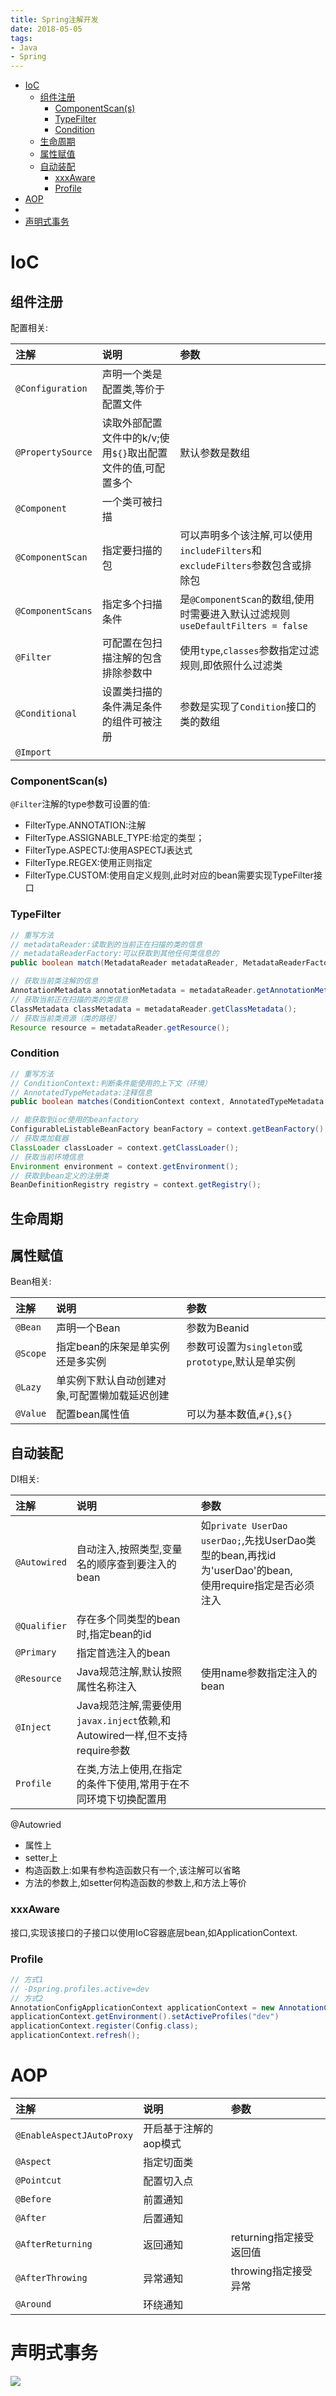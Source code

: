 ```yaml
---
title: Spring注解开发
date: 2018-05-05
tags:
- Java
- Spring
---
```


<!-- TOC -->

- [IoC](#ioc)
    - [组件注册](#组件注册)
        - [ComponentScan(s)](#componentscans)
        - [TypeFilter](#typefilter)
        - [Condition](#condition)
    - [生命周期](#生命周期)
    - [属性赋值](#属性赋值)
    - [自动装配](#自动装配)
        - [xxxAware](#xxxaware)
        - [Profile](#profile)
- [AOP](#aop)
- [](#)
- [声明式事务](#声明式事务)

<!-- /TOC -->

# IoC

## 组件注册

配置相关:

| 注解              | 说明                                                         | 参数                                                         |
| :---------------- | :----------------------------------------------------------- | :----------------------------------------------------------- |
| `@Configuration`  | 声明一个类是配置类,等价于配置文件                            |                                                              |
| `@PropertySource` | 读取外部配置文件中的k/v;使用`${}`取出配置文件的值,可配置多个 | 默认参数是数组                                               |
| `@Component`      | 一个类可被扫描                                               |                                                              |
| `@ComponentScan`  | 指定要扫描的包                                               | 可以声明多个该注解,可以使用`includeFilters`和`excludeFilters`参数包含或排除包 |
| `@ComponentScans` | 指定多个扫描条件                                             | 是`@ComponentScan`的数组,使用时需要进入默认过滤规则`useDefaultFilters = false` |
| `@Filter`         | 可配置在包扫描注解的包含排除参数中                           | 使用`type`,`classes`参数指定过滤规则,即依照什么过滤类        |
| `@Conditional`    | 设置类扫描的条件满足条件的组件可被注册                       | 参数是实现了`Condition`接口的类的数组                        |
| `@Import`         |                                                              |                                                              |

### ComponentScan(s)

`@Filter`注解的type参数可设置的值:
* FilterType.ANNOTATION:注解
* FilterType.ASSIGNABLE_TYPE:给定的类型；
* FilterType.ASPECTJ:使用ASPECTJ表达式
* FilterType.REGEX:使用正则指定
* FilterType.CUSTOM:使用自定义规则,此时对应的bean需要实现TypeFilter接口

### TypeFilter

```Java
// 重写方法
// metadataReader:读取到的当前正在扫描的类的信息
// metadataReaderFactory:可以获取到其他任何类信息的
public boolean match(MetadataReader metadataReader, MetadataReaderFactory metadataReaderFactory)
```

```Java
// 获取当前类注解的信息
AnnotationMetadata annotationMetadata = metadataReader.getAnnotationMetadata();
// 获取当前正在扫描的类的类信息
ClassMetadata classMetadata = metadataReader.getClassMetadata();
// 获取当前类资源（类的路径）
Resource resource = metadataReader.getResource();
```

### Condition

```Java
// 重写方法
// ConditionContext:判断条件能使用的上下文（环境）
// AnnotatedTypeMetadata:注释信息
public boolean matches(ConditionContext context, AnnotatedTypeMetadata metadata)
```

```Java
// 能获取到ioc使用的beanfactory
ConfigurableListableBeanFactory beanFactory = context.getBeanFactory();
// 获取类加载器
ClassLoader classLoader = context.getClassLoader();
// 获取当前环境信息
Environment environment = context.getEnvironment();
// 获取到bean定义的注册类
BeanDefinitionRegistry registry = context.getRegistry();
```

## 生命周期

## 属性赋值

Bean相关:

| 注解     | 说明                                          | 参数                                              |
| :------- | :-------------------------------------------- | :------------------------------------------------ |
| `@Bean`  | 声明一个Bean                                  | 参数为Beanid                                      |
| `@Scope` | 指定bean的床架是单实例还是多实例              | 参数可设置为`singleton`或`prototype`,默认是单实例 |
| `@Lazy`  | 单实例下默认自动创建对象,可配置懒加载延迟创建 |                                                   |
| `@Value` | 配置bean属性值                                | 可以为基本数值,`#{}`,`${}`                        |


## 自动装配

DI相关:

| 注解         | 说明                                                         | 参数                                                         |
| :----------- | :----------------------------------------------------------- | :----------------------------------------------------------- |
| `@Autowired` | 自动注入,按照类型,变量名的顺序查到要注入的bean               | 如`private UserDao userDao;`,先找UserDao类型的bean,再找id为'userDao'的bean,<br/>使用require指定是否必须注入 |
| `@Qualifier` | 存在多个同类型的bean时,指定bean的id                          |                                                              |
| `@Primary`   | 指定首选注入的bean                                           |                                                              |
| `@Resource`  | Java规范注解,默认按照属性名称注入                            | 使用name参数指定注入的bean                                   |
| `@Inject`    | Java规范注解,需要使用`javax.inject`依赖,和Autowired一样,但不支持require参数 |                                                              |
| `Profile`    | 在类,方法上使用,在指定的条件下使用,常用于在不同环境下切换配置用 |                                                              |


@Autowried

* 属性上
* setter上
* 构造函数上:如果有参构造函数只有一个,该注解可以省略
* 方法的参数上,如setter何构造函数的参数上,和方法上等价

### xxxAware

接口,实现该接口的子接口以使用IoC容器底层bean,如ApplicationContext.

### Profile

```Java
// 方式1
// -Dspring.profiles.active=dev
// 方式2
AnnotationConfigApplicationContext applicationContext = new AnnotationConfigApplicationContext();
applicationContext.getEnvironment().setActiveProfiles("dev")
applicationContext.register(Config.class);
applicationContext.refresh();
```

# AOP

| 注解                      | 说明                  | 参数                    |
| :------------------------ | :-------------------- | :---------------------- |
| `@EnableAspectJAutoProxy` | 开启基于注解的aop模式 |                         |
| `@Aspect`                 | 指定切面类            |                         |
| `@Pointcut`               | 配置切入点            |                         |
| `@Before`                 | 前置通知              |                         |
| `@After`                  | 后置通知              |                         |
| `@AfterReturning`         | 返回通知              | returning指定接受返回值 |
| `@AfterThrowing`          | 异常通知              | throwing指定接受异常    |
| `@Around`                 | 环绕通知              |                         |

# 声明式事务


[![](https://static.segmentfault.com/v-5b1df2a7/global/img/creativecommons-cc.svg)](https://creativecommons.org/licenses/by-nc-nd/4.0/)

